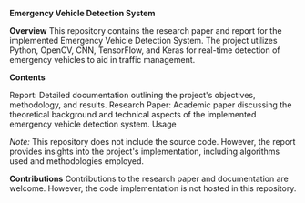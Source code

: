 **Emergency Vehicle Detection System**

**Overview**
This repository contains the research paper and report for the implemented Emergency Vehicle Detection System. The project utilizes Python, OpenCV, CNN, TensorFlow, and Keras for real-time detection of emergency vehicles to aid in traffic management.

**Contents**

Report: Detailed documentation outlining the project's objectives, methodology, and results.
Research Paper: Academic paper discussing the theoretical background and technical aspects of the implemented emergency vehicle detection system.
Usage

*Note:* This repository does not include the source code. However, the report provides insights into the project's implementation, including algorithms used and methodologies employed.

**Contributions**
Contributions to the research paper and documentation are welcome. However, the code implementation is not hosted in this repository.
